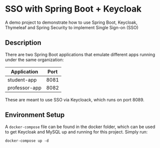 # SSO with Spring Boot + Keycloak

A demo project to demonstrate how to use Spring Boot, Keycloak, Thymeleaf and Spring Security to implement Single Sign-on (SSO)

## Description

There are two Spring Boot applications that emulate different apps running under the same organization:

| Application  | Port |
| --- | --- |
| student-app  | 8081  |
| professor-app  | 8082  |

These are meant to use SSO via Keycloack, which runs on port 8089.

## Environment Setup

A ```docker-compose``` file can be found in the docker folder, which can be used to get Keycloak and MySQL up and running for this project. Simply run:

```docker-compose up -d```
